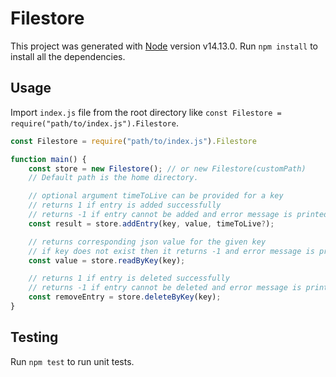# Filestore

This project was generated with [Node](https://github.com/nodejs/node) version v14.13.0.
Run `npm install` to install all the dependencies.

## Usage

Import `index.js` file from the root directory like `const Filestore = require("path/to/index.js").Filestore`.

```javascript
const Filestore = require("path/to/index.js").Filestore

function main() {
    const store = new Filestore(); // or new Filestore(customPath)
    // Default path is the home directory.

    // optional argument timeToLive can be provided for a key
    // returns 1 if entry is added successfully
    // returns -1 if entry cannot be added and error message is printed on the console.
    const result = store.addEntry(key, value, timeToLive?);

    // returns corresponding json value for the given key
    // if key does not exist then it returns -1 and error message is printed on the console.
    const value = store.readByKey(key);

    // returns 1 if entry is deleted successfully
    // returns -1 if entry cannot be deleted and error message is printed on the console.
    const removeEntry = store.deleteByKey(key);
}
```

## Testing

Run `npm test` to run unit tests.